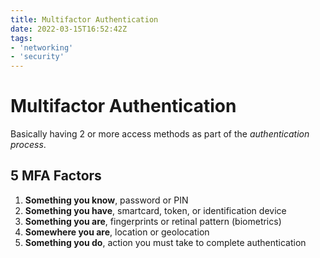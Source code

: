 ```yaml
---
title: Multifactor Authentication
date: 2022-03-15T16:52:42Z
tags:
- 'networking'
- 'security'
---
```


# Multifactor Authentication

Basically having 2 or more access methods as part of the _authentication process_.

## 5 MFA Factors

1. **Something you know**, password or PIN
2. **Something you have**, smartcard, token, or identification device
3. **Something you are**, fingerprints or retinal pattern (biometrics)
4. **Somewhere you are**, location or geolocation
5. **Something you do**, action you must take to complete authentication